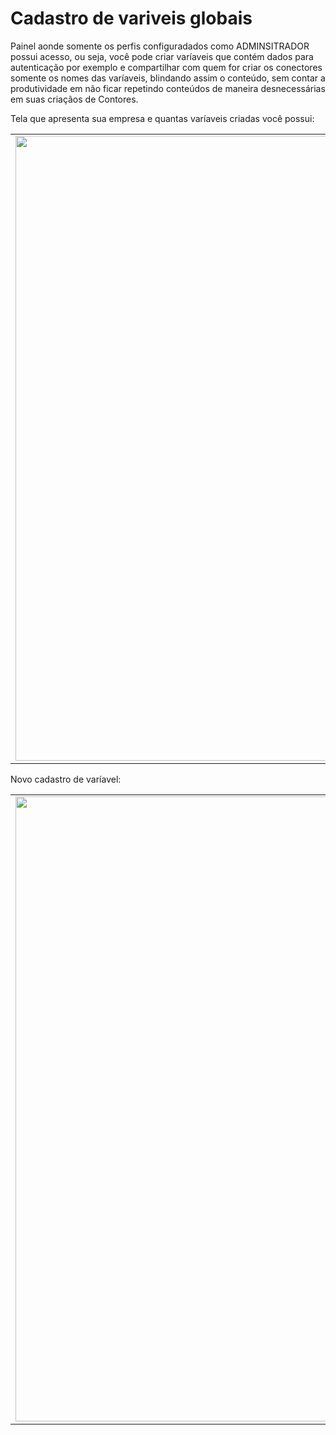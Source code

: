 # Cadastro de variveis globais

Painel aonde somente os perfis configuradados como ADMINSITRADOR possui acesso, ou seja, você pode criar varíaveis que contém dados para autenticação por exemplo e compartilhar com quem for criar os conectores somente os nomes das varíaveis, blindando assim o conteúdo, sem contar a produtividade em não ficar repetindo conteúdos de maneira desnecessárias em suas criaçãos de Contores.

Tela que apresenta sua empresa e quantas varíaveis criadas você possui:

<table>
  <tr>
    <td align="center">
      <img src="/n4link-wiki/assets/telas_n4link/variaveis.png" width="1000"/>
    </td>
  </tr>
</table>

Novo cadastro de varíavel:

<table>
  <tr>
    <td align="center">
      <img src="/n4link-wiki/assets/telas_n4link/variaveis1.png" width="1000"/>
    </td>
  </tr>
</table>